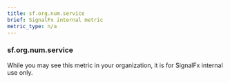 ```yaml
---
title: sf.org.num.service
brief: SignalFx internal metric 
metric_type: n/a
---
```

### sf.org.num.service

While you may see this metric in your organization, it is for SignalFx internal use only.
